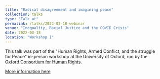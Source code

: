 ```yaml
---
title: "Radical disagreement and imagining peace"
collection: talks
type: "Talk at"
permalink: /talks/2022-03-18-webinar
venue: "Inequality, Racial Justice and the COVID Crisis"
date: 2022-03-18
location: "Workshop I"
---
```


This talk was part of the "Human Rights, Armed Conflict, and the struggle for Peace" in-person workshop at the University of Oxford, run by the [Oxford Consortium for Human Rights](https://www.oxfordconsortium.org/workshop-descriptions/oxford-spring-2022).


[More information here](https://drive.google.com/file/d/1IQb-7GPvtoyuxF0KnDFF1pBPd8fT0rdh/view?usp=sharing)
